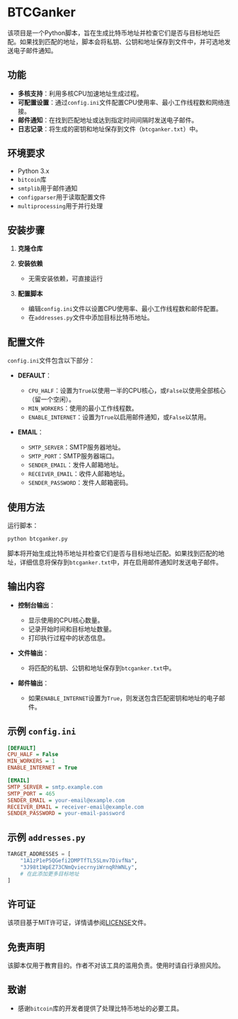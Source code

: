 # BTCGanker

该项目是一个Python脚本，旨在生成比特币地址并检查它们是否与目标地址匹配。如果找到匹配的地址，脚本会将私钥、公钥和地址保存到文件中，并可选地发送电子邮件通知。

## 功能

- **多核支持**：利用多核CPU加速地址生成过程。
- **可配置设置**：通过`config.ini`文件配置CPU使用率、最小工作线程数和网络连接。
- **邮件通知**：在找到匹配地址或达到指定时间间隔时发送电子邮件。
- **日志记录**：将生成的密钥和地址保存到文件（`btcganker.txt`）中。

## 环境要求

- Python 3.x
- `bitcoin`库
- `smtplib`用于邮件通知
- `configparser`用于读取配置文件
- `multiprocessing`用于并行处理

## 安装步骤

1. **克隆仓库**
   
2. **安装依赖**
   - 无需安装依赖，可直接运行

3. **配置脚本**
   - 编辑`config.ini`文件以设置CPU使用率、最小工作线程数和邮件配置。
   - 在`addresses.py`文件中添加目标比特币地址。

## 配置文件

`config.ini`文件包含以下部分：

- **DEFAULT**：
  - `CPU_HALF`：设置为`True`以使用一半的CPU核心，或`False`以使用全部核心（留一个空闲）。
  - `MIN_WORKERS`：使用的最小工作线程数。
  - `ENABLE_INTERNET`：设置为`True`以启用邮件通知，或`False`以禁用。

- **EMAIL**：
  - `SMTP_SERVER`：SMTP服务器地址。
  - `SMTP_PORT`：SMTP服务器端口。
  - `SENDER_EMAIL`：发件人邮箱地址。
  - `RECEIVER_EMAIL`：收件人邮箱地址。
  - `SENDER_PASSWORD`：发件人邮箱密码。

## 使用方法

运行脚本：

```bash
python btcganker.py
```

脚本将开始生成比特币地址并检查它们是否与目标地址匹配。如果找到匹配的地址，详细信息将保存到`btcganker.txt`中，并在启用邮件通知时发送电子邮件。

## 输出内容

- **控制台输出**：
  - 显示使用的CPU核心数量。
  - 记录开始时间和目标地址数量。
  - 打印执行过程中的状态信息。

- **文件输出**：
  - 将匹配的私钥、公钥和地址保存到`btcganker.txt`中。

- **邮件输出**：
  - 如果`ENABLE_INTERNET`设置为`True`，则发送包含匹配密钥和地址的电子邮件。

## 示例 `config.ini`

```ini
[DEFAULT]
CPU_HALF = False
MIN_WORKERS = 1
ENABLE_INTERNET = True

[EMAIL]
SMTP_SERVER = smtp.example.com
SMTP_PORT = 465
SENDER_EMAIL = your-email@example.com
RECEIVER_EMAIL = receiver-email@example.com
SENDER_PASSWORD = your-email-password
```

## 示例 `addresses.py`

```python
TARGET_ADDRESSES = [
    "1A1zP1eP5QGefi2DMPTfTL5SLmv7DivfNa",
    "3J98t1WpEZ73CNmQviecrnyiWrnqRhWNLy",
    # 在此添加更多目标地址
]
```

## 许可证

该项目基于MIT许可证，详情请参阅[LICENSE](LICENSE)文件。

## 免责声明

该脚本仅用于教育目的。作者不对该工具的滥用负责。使用时请自行承担风险。

## 致谢

- 感谢`bitcoin`库的开发者提供了处理比特币地址的必要工具。